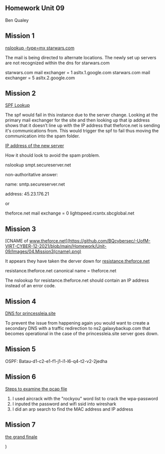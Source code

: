 ## Homework Unit 09
Ben Qualey

## Mission 1
[nslookup -type=mx starwars.com](https://github.com/BQcybersec/-UofM-VIRT-CYBER-12-2021/blob/main/Homework/Unit-09/Images/01.Mission1(nslookup).png)

The mail is being directed to alternate locations. The newly set up servers are not recognized within the dns for starwars.com


starwars.com	mail exchanger	=	1	asltx.1.google.com
starwars.com	mail exchanger	=	5	asltx.2.google.com


## Mission 2

[SPF Lookup](https://github.com/BQcybersec/-UofM-VIRT-CYBER-12-2021/blob/main/Homework/Unit-09/Images/02.Mission2(spflookup).png)

The spf would fail in this instance due to the server change. Looking at the primary mail exchanger for the site and then looking up that ip address shows that it doesn’t line up with the IP address that theforce.net is sending it's communications from. This would trigger the spf to fail thus moving the communication into the spam folder.

[IP address of the new server](https://github.com/BQcybersec/-UofM-VIRT-CYBER-12-2021/blob/main/Homework/Unit-09/Images/03.Mission2(addressofnewserver).png)

How it should look to avoid the spam problem.

nslookup smpt.secureserver.net

non-authoritative answer:

name:	smtp.secureserver.net

address:	45.23.176.21

or

theforce.net	mail exchange	=	0	lightspeed.rcsntx.sbcglobal.net


## Mission 3

[CNAME of www.theforce.net](https://github.com/BQcybersec/-UofM-VIRT-CYBER-12-2021/blob/main/Homework/Unit-09/Images/04.Mission3(cname).png)

It appears they have taken the derver down for [resistance.theforce.net](https://github.com/BQcybersec/-UofM-VIRT-CYBER-12-2021/blob/main/Homework/Unit-09/Images/05.Mission3(serverdown).png)

resistance.theforce.net	canonical name	=	theforce.net

The nslookup for resistance.theforce.net should contain an IP address instead of an error code. 


## Mission 4

[DNS for princessleia.site](https://github.com/BQcybersec/-UofM-VIRT-CYBER-12-2021/blob/main/Homework/Unit-09/Images/06.Mission4(princessleiaDNS).png)

To prevent the issue from happening again you would want to create a secondary DNS with a traffic redirection to ns2.galaxybackup.com that becomes operational in the case of the princessleia.site server goes down.

## Mission 5

OSPF: Batau-d1-c2-e1-f1-j1-i1-l6-q4-t2-v2-2jedha

## Mission 6

[Steps to examine the pcap file](https://github.com/BQcybersec/-UofM-VIRT-CYBER-12-2021/blob/main/Homework/Unit-09/Images/07.Mission%206(pcap).png)

1. I used aircrack with the "rockyou" word list to crack the wpa-password
2. I inputed the password and wifi ssid into wireshark
3. I did an arp search to find the MAC address and IP address



## Mission 7


[the grand finale](https://github.com/BQcybersec/-UofM-VIRT-CYBER-12-2021/blob/main/Homework/Unit-09/Images/08.Mission7(thegrandfinale).png)

)

